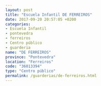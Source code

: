 ```yaml
---
layout: post
title: "Escuela Infantil DE FERREIROS"
date: 2017-09-20 20:57:05 +0200
categories:
- Escuela Infantil
- pontevedra
- ferreiros
- Centro público
- guarderia
name: "DE FERREIROS"
province: "Pontevedra"
location: "Ferreiros"
code: "36013394"
type: "Centro público"
permalink: /guarderias/de-ferreiros.html
---
```


